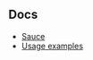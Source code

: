 



## **Docs** ##

- [Sauce](https://github.com/GitTools/actions)
- [Usage examples](https://github.com/GitTools/actions/blob/main/docs/examples/github/gitversion/execute/usage-examples.md)
